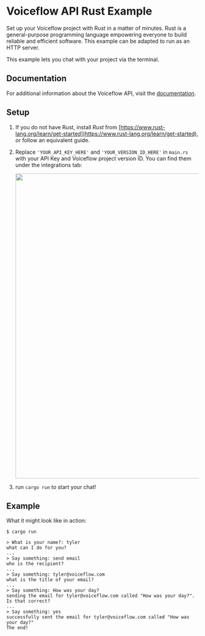 # Voiceflow API Rust Example

Set up your Voiceflow project with Rust in a matter of minutes.
Rust is a general-purpose programming language empowering everyone to build reliable and efficient software.
This example can be adapted to run as an HTTP server.

This example lets you chat with your project via the terminal.

## Documentation

For additional information about the Voiceflow API, visit the [documentation](https://www.voiceflow.com/api/dialog-manager).

## Setup

1. If you do not have Rust, install _Rust_ from [https://www.rust-lang.org/learn/get-started](https://www.rust-lang.org/learn/get-started), or follow an equivalent guide.
1. Replace `'YOUR_API_KEY_HERE'` and `'YOUR_VERSION_ID_HERE'` in `main.rs` with your API Key and Voiceflow project version ID.
   You can find them under the integrations tab:

   <img src="https://user-images.githubusercontent.com/5643574/129422436-04d964d3-85a0-402d-ae5e-d6e84723da5e.png" width=800 />

1. run `cargo run` to start your chat!

## Example

What it might look like in action:

```
$ cargo run

> What is your name?: tyler
what can I do for you?
...
> Say something: send email
who is the recipient?
...
> Say something: tyler@voiceflow.com
what is the title of your email?
...
> Say something: How was your day?
sending the email for tyler@voiceflow.com called "How was your day?". Is that correct?
...
> Say something: yes
successfully sent the email for tyler@voiceflow.com called "How was your day?"
The end!
```
